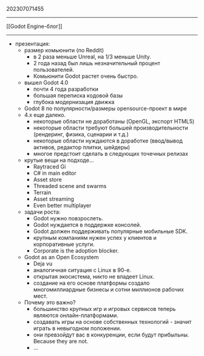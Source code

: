 202307071455
***
[[Godot Engine-блог]]
***
- презентация:
	- размер комьюнити (по Reddit)
		- в 2 раза меньше Unreal, на 1/3 меньше Unity. 
		- 2 года назад был лишь незначительный процент пользователей. 
		- Комьюнити Godot растет очень быстро.
	- вышел Godot 4.0
		- почти 4 года разработки
		- большая переписка кодовой базы
		- глубока модернизация движка
	- Godot 8 по популярности/размеры opensource-проект в мире
	- 4.x еще далеко.
		- некоторые области не доработаны (OpenGL, экспорт HTML5)
		- некоторые области требуют большей производительности (рендеринг, физика, сценарии и т.д.)
		- некоторые области нуждаются в доработке (ввод/вывод активов, редактор плитки, шейдеры)
		- многое предстоит сделать в следующих точечных релизах
	- крутые вещи на подходе...
		- Raytraced Gi
		- C# in main editor
		- Asset store
		- Threaded scene and swarms
		- Terrain
		- Asset streaming
		- Even better multiplayer
	- задачи роста:
		- Godot нужно повзрослеть.
		- Godot нуждается в поддержке консолей.
		- Godot должен поддерживать популярные мобильные SDK.
		- крупным компаниям нужен успех у клиентов и корпоративные услуги.
		- Corporate is the adoption blocker.
	-  Godot as an Open Ecosystem
		- Deja vu
		- аналогичная ситуация с Linux в 90-е. 
		- открытая экосистема, никто не владеет Linux. 
		- создание на его основе платформы создало многомиллиардные бизнесы и сотни миллионов рабочих мест.
	- Почему это важно? 
		- большинство крупных игр и игровых сервисов теперь являются онлайн-платформами. 
		- создавать игры на основе собственных технологий - значит играть в невыгодном положении. 
		- они превзойдут вас в конкуренции, если будут прибыльны. Because they are not.
		- ...
		